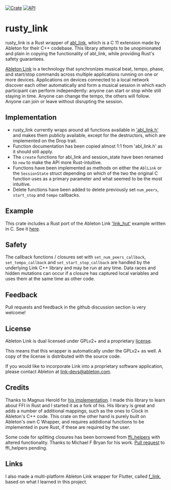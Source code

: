 [![Crate](https://img.shields.io/crates/v/rusty_link.svg)](https://crates.io/crates/rusty_link)
[![API](https://docs.rs/rusty_link/badge.svg)](https://docs.rs/rusty_link)

# rusty_link

rusty_link is a Rust wrapper of [abl_link](https://github.com/Ableton/link/tree/master/extensions/abl_link),
which is a C 11 extension made by Ableton for their C++ codebase.
This library attempts to be unopinionated and plain in
copying the functionality of abl_link, while providing Rust's safety guarantees.

[Ableton Link](http://ableton.github.io/link) is a technology that synchronizes musical beat, tempo,
phase, and start/stop commands across multiple applications running
on one or more devices. Applications on devices connected to a local
network discover each other automatically and form a musical session
in which each participant can perform independently: anyone can start
or stop while still staying in time. Anyone can change the tempo, the
others will follow. Anyone can join or leave without disrupting the session.

## Implementation

- rusty_link currently wraps around all functions available in ['abl_link.h'](https://github.com/Ableton/link/blob/master/extensions/abl_link/include/abl_link.h) and makes them publicly available, except for the destructors, which are implemented on the Drop trait.
- Function documentation has been copied almost 1:1 from 'abl_link.h' as it should still apply.
- The `create` functions for abl_link and session_state have been renamed to `new` to make the API more Rust-intuitive.
- Functions have been implemented as methods on either the `AblLink` or the `SessionState` struct depending on which of the two the original C function uses as a primary parameter and what seemed to be the most intuitive.
- Delete functions have been added to delete previously set `num_peers`, `start_stop` and `tempo` callbacks.

## Example

This crate includes a Rust port of the Ableton Link ['link_hut'](https://github.com/Ableton/link/blob/master/extensions/abl_link/examples/link_hut/main.c) example written in C. See it [here](https://github.com/anzbert/rusty_link/blob/master/examples/link_hut.rs).

## Safety

The callback functions / closures set with `set_num_peers_callback`, `set_tempo_callback` and `set_start_stop_callback` are handled by the underlying Link C++ library and may be run at any time.
Data races and hidden mutations can occur if a closure has captured local variables and uses them at the same
time as other code.

## Feedback

Pull requests and feedback in the github discussion section is very welcome!

## License

Ableton Link is dual licensed under GPLv2+ and a proprietary [license](https://github.com/Ableton/link/blob/master/LICENSE.md).

This means that this wrapper is automatically under the GPLv2+ as well. A copy of the license is distributed with the source code.

If you would like to incorporate Link into a proprietary software application, please contact Ableton at <link-devs@ableton.com>.

## Credits

Thanks to Magnus Herold for [his implementation](https://crates.io/crates/ableton-link).
I made this library to learn about FFI in Rust and I started it as a fork of his. His library is great and adds a number of additional mappings, such as the ones to Clock in Ableton's C++ code. This crate on the other hand is purely built on Ableton's own C Wrapper, and requires addidional functions to be implemented in pure Rust, if these are required by the user.

Some code for splitting closures has been borrowed from [ffi_helpers](https://crates.io/crates/ffi_helpers) with altered functionality. Thanks to Michael F Bryan for his work.
[Pull request](https://github.com/Michael-F-Bryan/ffi_helpers/pull/8) to ffi_helpers pending.

## Links

I also made a multi-platform Ableton Link wrapper for Flutter, called [f_link](https://pub.dev/packages/f_link), based on what I learned in this project.
